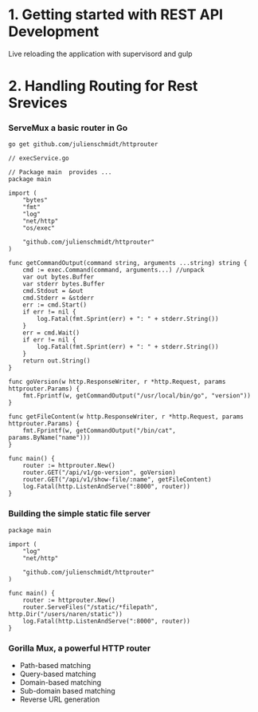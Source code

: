 # 1. Getting started with REST API Development

Live reloading the application with supervisord and gulp

# 2. Handling Routing for Rest Srevices

### ServeMux a basic router in Go

`go get github.com/julienschmidt/httprouter`


```
// execService.go

// Package main  provides ...
package main

import (
	"bytes"
	"fmt"
	"log"
	"net/http"
	"os/exec"

	"github.com/julienschmidt/httprouter"
)

func getCommandOutput(command string, arguments ...string) string {
	cmd := exec.Command(command, arguments...) //unpack
	var out bytes.Buffer
	var stderr bytes.Buffer
	cmd.Stdout = &out
	cmd.Stderr = &stderr
	err := cmd.Start()
	if err != nil {
		log.Fatal(fmt.Sprint(err) + ": " + stderr.String())
	}
	err = cmd.Wait()
	if err != nil {
		log.Fatal(fmt.Sprint(err) + ": " + stderr.String())
	}
	return out.String()
}

func goVersion(w http.ResponseWriter, r *http.Request, params httprouter.Params) {
	fmt.Fprintf(w, getCommandOutput("/usr/local/bin/go", "version"))
}

func getFileContent(w http.ResponseWriter, r *http.Request, params httprouter.Params) {
	fmt.Fprintf(w, getCommandOutput("/bin/cat", params.ByName("name")))
}

func main() {
	router := httprouter.New()
	router.GET("/api/v1/go-version", goVersion)
	router.GET("/api/v1/show-file/:name", getFileContent)
	log.Fatal(http.ListenAndServe(":8000", router))
}
```

### Building the simple static file server

```
package main

import (
	"log"
	"net/http"

	"github.com/julienschmidt/httprouter"
)

func main() {
	router := httprouter.New()
	router.ServeFiles("/static/*filepath", http.Dir("/users/naren/static"))
	log.Fatal(http.ListenAndServe(":8000", router))
}
```

### Gorilla Mux, a powerful HTTP router

- Path-based matching
- Query-based matching
- Domain-based matching
- Sub-domain based matching
- Reverse URL generation
